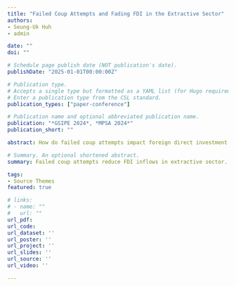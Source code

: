 ```yaml
---
title: "Failed Coup Attempts and Fading FDI in the Extractive Sector"
authors:
- Seung-Uk Huh
- admin

date: ""
doi: ""

# Schedule page publish date (NOT publication's date).
publishDate: "2025-01-01T00:00:00Z"

# Publication type.
# Accepts a single type but formatted as a YAML list (for Hugo requirements).
# Enter a publication type from the CSL standard.
publication_types: ["paper-conference"]

# Publication name and optional abbreviated publication name.
publication: "*GSIPE 2024*, *MPSA 2024*"
publication_short: ""

abstract: How do failed coup attempts impact foreign direct investment (FDI) inflows? A number of studies have examined the effects of political institutions and violent events on FDI inflows. However, the specific impact of failed coup attempts on sectoral FDI inflows has remained unexplored. In this paper, we argue that failed coup attempts lead to a decline in FDI inflows, particularly in the primary sector. Faced with failed coup attempts, leaders are compelled to devise various coup-proofing strategies, such as enhancing repressive capabilities and buying off military elites to counter potential future coups. To finance these strategies, leaders may prioritize deriving revenues from the primary sector, given its relatively straightforward revenue extraction processes. Drawing on sectoral FDI volume data from 1980 to 2008, we find a decline in FDI inflows within the primary sector in the years following failed coup attempts. This trend is not observed in other sectors, such as the secondary and tertiary sectors.

# Summary. An optional shortened abstract.
summary: Failed coup attempts reduce FDI inflows in extractive sector. The effect does not appear in other sectors.

tags:
- Source Themes
featured: true

# links:
# - name: ""
#   url: ""
url_pdf: 
url_code: 
url_dataset: ''
url_poster: ''
url_project: ''
url_slides: ''
url_source: ''
url_video: ''

---
```

